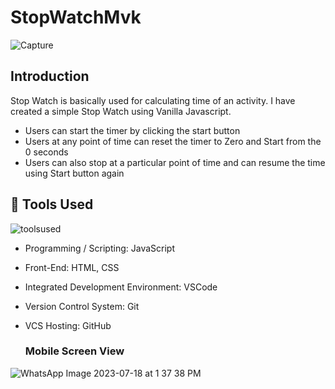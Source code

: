# StopWatchMvk

![Capture](https://github.com/MohammadVazeerAliKhan/Codesocialapp/assets/119596941/0e7ceceb-c0cc-4490-97d0-b782cb0d85c1)
## Introduction
Stop Watch is basically used for calculating time of an activity. I have created a simple Stop Watch using Vanilla Javascript.
* Users can start the timer by clicking the start button
* Users at any point of time can reset the timer to Zero and Start from the 0 seconds
* Users can also stop at a particular point of time and can resume the time using Start button again

## 🔨 Tools Used
![toolsused](https://github.com/MohammadVazeerAliKhan/Codesocialapp/assets/119596941/1d58de5d-7c86-469f-b6ff-014e72c55938)


* Programming / Scripting: JavaScript
* Front-End: HTML, CSS
* Integrated Development Environment: VSCode
* Version Control System: Git
* VCS Hosting: GitHub

  ### Mobile Screen View
![WhatsApp Image 2023-07-18 at 1 37 38 PM](https://github.com/MohammadVazeerAliKhan/StopWatchMvk/assets/119596941/2a35c4cf-1591-4385-94ba-c7fbebb7da1b)
